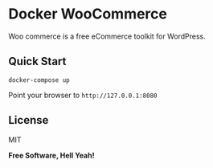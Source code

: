 Docker WooCommerce
===

Woo commerce is a free eCommerce toolkit for WordPress.

Quick Start
---

`docker-compose up`

Point your browser to `http://127.0.0.1:8080`

License
---

MIT

**Free Software, Hell Yeah!**
